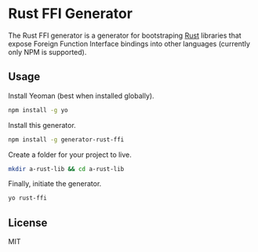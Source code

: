 # Rust FFI Generator

The Rust FFI generator is a generator for bootstraping [Rust](http://www.rust-lang.org/) libraries that expose Foreign Function Interface bindings into other languages (currently only NPM is supported).


## Usage
Install Yeoman (best when installed globally).
```bash
npm install -g yo
```

Install this generator.
```bash
npm install -g generator-rust-ffi
```

Create a folder for your project to live.
```bash
mkdir a-rust-lib && cd a-rust-lib
```

Finally, initiate the generator.
```bash
yo rust-ffi
```

## License
MIT
